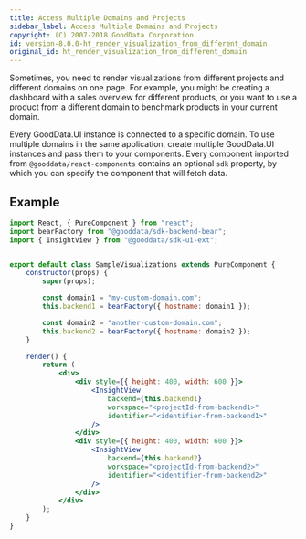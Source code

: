 ```yaml
---
title: Access Multiple Domains and Projects
sidebar_label: Access Multiple Domains and Projects
copyright: (C) 2007-2018 GoodData Corporation
id: version-8.0.0-ht_render_visualization_from_different_domain
original_id: ht_render_visualization_from_different_domain
---
```


Sometimes, you need to render visualizations from different projects and different domains on one page. For example, you might be creating a dashboard with a sales overview for different products, or you want to use a product from a different domain to benchmark products in your current domain.

Every GoodData.UI instance is connected to a specific domain. To use multiple domains in the same application, create multiple GoodData.UI instances and pass them to your components. Every component imported from `@gooddata/react-components` contains an optional `sdk` property, by which you can specify the component that will fetch data.

## Example

```jsx
import React, { PureComponent } from "react";
import bearFactory from "@gooddata/sdk-backend-bear";
import { InsightView } from "@gooddata/sdk-ui-ext";


export default class SampleVisualizations extends PureComponent {
    constructor(props) {
        super(props);

        const domain1 = "my-custom-domain.com";
        this.backend1 = bearFactory({ hostname: domain1 });

        const domain2 = "another-custom-domain.com";
        this.backend2 = bearFactory({ hostname: domain2 });
    }

    render() {
        return (
            <div>
                <div style={{ height: 400, width: 600 }}>
                    <InsightView
                        backend={this.backend1}
                        workspace="<projectId-from-backend1>"
                        identifier="<identifier-from-backend1>"
                    />
                </div>
                <div style={{ height: 400, width: 600 }}>
                    <InsightView
                        backend={this.backend2}
                        workspace="<projectId-from-backend2>"
                        identifier="<identifier-from-backend2>"
                    />
                </div>
            </div>
        );
    }
}
```
